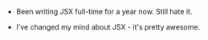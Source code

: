 - Been writing JSX full-time for a year now. Still hate it.

- I've changed my mind about JSX - it's pretty awesome.
